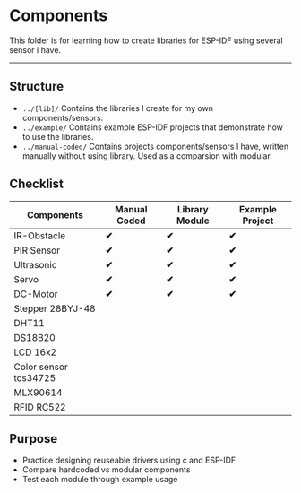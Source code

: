 # Components
This folder is for learning how to create libraries for ESP-IDF using several sensor i have.

---

## Structure
- `../[lib]/` Contains the libraries I create for my own components/sensors.
- `../example/` Contains example ESP-IDF projects that demonstrate how to use the libraries.
- `../manual-coded/` Contains projects components/sensors I have, written manually without using library. Used as a comparsion with modular.

## Checklist

| Components | Manual Coded | Library Module | Example Project |
|------------|--------------|----------------|-----------------|
| IR-Obstacle| **✔** | **✔** | **✔** |
| PIR Sensor | **✔** | **✔** | **✔** |
| Ultrasonic | **✔** | **✔** | **✔** |
| Servo | **✔** | **✔** | **✔** |
| DC-Motor | **✔** | **✔** | **✔** |
| Stepper 28BYJ-48 |  |  |  |
| DHT11 |  |  |  |
| DS18B20 |  | |  |
| LCD 16x2 |  | |  |
| Color sensor tcs34725 |  | |  |
| MLX90614 |  | |  |
| RFID RC522 |  | |  |


## Purpose
- Practice designing reuseable drivers using c and ESP-IDF
- Compare hardcoded vs modular components
- Test each module through example usage
